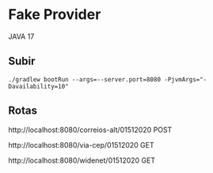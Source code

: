 # Fake Provider

JAVA 17

## Subir
`./gradlew bootRun --args=--server.port=8080 -PjvmArgs="-Davailability=10"`

## Rotas
http://localhost:8080/correios-alt/01512020 POST

http://localhost:8080/via-cep/01512020 GET

http://localhost:8080/widenet/01512020 GET
